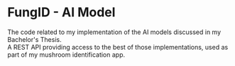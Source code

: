 # FungID - AI Model

The code related to my implementation of the AI models discussed in my Bachelor's Thesis.  
A REST API providing access to the best of those implementations, used as part of my mushroom identification app.
